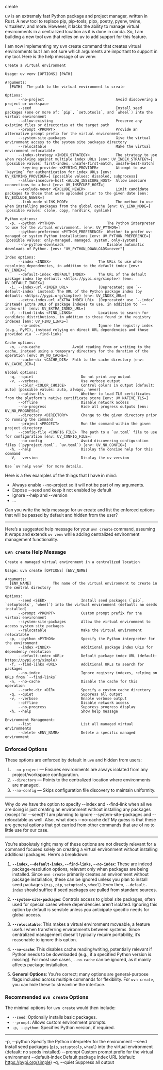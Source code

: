 create

uv is an extremely fast Python package and project manager, written in Rust. A new tool to replace pip, pip-tools, pipx, poetry, pyenv, twine, virtualenv, and more. However, it lacks the ability to manage virtual environments in a centralized location as it is done in conda. So, I am building a new tool uvn that relies on uv to add support for this feature.

I am now implementing my uvn create command that creates virtual environments but I am not sure which arguments are important to support in my tool. Here is the help message of uv venv:

```
Create a virtual environment

Usage: uv venv [OPTIONS] [PATH]

Arguments:
  [PATH]  The path to the virtual environment to create

Options:
      --no-project                                 Avoid discovering a project or workspace
      --seed                                       Install seed packages (one or more of: `pip`, `setuptools`, and `wheel`) into the virtual environment
      --allow-existing                             Preserve any existing files or directories at the target path
      --prompt <PROMPT>                            Provide an alternative prompt prefix for the virtual environment.
      --system-site-packages                       Give the virtual environment access to the system site packages directory
      --relocatable                                Make the virtual environment relocatable
      --index-strategy <INDEX_STRATEGY>            The strategy to use when resolving against multiple index URLs [env: UV_INDEX_STRATEGY=] [possible values: first-index, unsafe-first-match, unsafe-best-match]
      --keyring-provider <KEYRING_PROVIDER>        Attempt to use `keyring` for authentication for index URLs [env: UV_KEYRING_PROVIDER=] [possible values: disabled, subprocess]
      --allow-insecure-host <ALLOW_INSECURE_HOST>  Allow insecure connections to a host [env: UV_INSECURE_HOST=]
      --exclude-newer <EXCLUDE_NEWER>              Limit candidate packages to those that were uploaded prior to the given date [env: UV_EXCLUDE_NEWER=]
      --link-mode <LINK_MODE>                      The method to use when installing packages from the global cache [env: UV_LINK_MODE=] [possible values: clone, copy, hardlink, symlink]

Python options:
  -p, --python <PYTHON>                        The Python interpreter to use for the virtual environment. [env: UV_PYTHON=]
      --python-preference <PYTHON_PREFERENCE>  Whether to prefer uv-managed or system Python installations [env: UV_PYTHON_PREFERENCE=] [possible values: only-managed, managed, system, only-system]
      --no-python-downloads                    Disable automatic downloads of Python. [env: "UV_PYTHON_DOWNLOADS=never"]

Index options:
      --index <INDEX>                      The URLs to use when resolving dependencies, in addition to the default index [env: UV_INDEX=]
      --default-index <DEFAULT_INDEX>      The URL of the default package index (by default: <https://pypi.org/simple>) [env: UV_DEFAULT_INDEX=]
  -i, --index-url <INDEX_URL>              (Deprecated: use `--default-index` instead) The URL of the Python package index (by default: <https://pypi.org/simple>) [env: UV_INDEX_URL=]
      --extra-index-url <EXTRA_INDEX_URL>  (Deprecated: use `--index` instead) Extra URLs of package indexes to use, in addition to `--index-url` [env: UV_EXTRA_INDEX_URL=]
  -f, --find-links <FIND_LINKS>            Locations to search for candidate distributions, in addition to those found in the registry indexes [env: UV_FIND_LINKS=]
      --no-index                           Ignore the registry index (e.g., PyPI), instead relying on direct URL dependencies and those provided via `--find-links`

Cache options:
  -n, --no-cache               Avoid reading from or writing to the cache, instead using a temporary directory for the duration of the operation [env: UV_NO_CACHE=]
      --cache-dir <CACHE_DIR>  Path to the cache directory [env: UV_CACHE_DIR=]

Global options:
  -q, --quiet                      Do not print any output
  -v, --verbose...                 Use verbose output
      --color <COLOR_CHOICE>       Control colors in output [default: auto] [possible values: auto, always, never]
      --native-tls                 Whether to load TLS certificates from the platform's native certificate store [env: UV_NATIVE_TLS=]
      --offline                    Disable network access
      --no-progress                Hide all progress outputs [env: UV_NO_PROGRESS=]
      --directory <DIRECTORY>      Change to the given directory prior to running the command
      --project <PROJECT>          Run the command within the given project directory
      --config-file <CONFIG_FILE>  The path to a `uv.toml` file to use for configuration [env: UV_CONFIG_FILE=]
      --no-config                  Avoid discovering configuration files (`pyproject.toml`, `uv.toml`) [env: UV_NO_CONFIG=]
  -h, --help                       Display the concise help for this command
  -V, --version                    Display the uv version

Use `uv help venv` for more details.
```

Here is a few examples of the things that I have in mind:
- Always enable --no-project so it will not be part of my arguments.
- Expose --seed and keep it not enabled by default
- Ignore --help and --version
- ...

Can you write the help message for uv create and list the enforced options that will be passed by default and hidden from the user?


---


Here’s a suggested help message for your `uvn create` command, assuming it wraps and extends `uv venv` while adding centralized environment management functionality.

### `uvn create` Help Message

```plaintext
Create a managed virtual environment in a centralized location

Usage: uvn create [OPTIONS] [ENV_NAME]

Arguments:
  [ENV_NAME]          The name of the virtual environment to create in the central directory

Options:
      --seed <SEED>                Install seed packages (`pip`, `setuptools`, `wheel`) into the virtual environment (default: no seeds installed)
      --prompt <PROMPT>            Custom prompt prefix for the virtual environment
      --system-site-packages       Allow the virtual environment to access system site packages
      --relocatable                Make the virtual environment relocatable
  -p, --python <PYTHON>            Specify the Python interpreter for the environment
      --index <INDEX>              Additional package index URLs for dependency resolution
      --default-index <URL>        Default package index URL (default: https://pypi.org/simple)
  -f, --find-links <URL>           Additional URLs to search for packages
      --no-index                   Ignore registry indexes, relying on URLs from `--find-links`
  -n, --no-cache                   Disable the cache for this operation
      --cache-dir <DIR>            Specify a custom cache directory
  -q, --quiet                      Suppress all output
  -v, --verbose                    Enable verbose output
      --offline                    Disable network access
      --no-progress                Suppress progress display
  -h, --help                       Show help message

Environment Management:
      --list                       List all managed virtual environments
      --delete <ENV_NAME>          Delete a specific managed environment
```

### Enforced Options

These options are enforced by default in `uvn` and hidden from users:

1. `--no-project` — Ensures environments are always isolated from any project/workspace configuration.
2. `--directory` — Points to the centralized location where environments are managed.
3. `--no-config` — Skips configuration file discovery to maintain uniformity.


---

Why do we have the option to specify --index and --find-link when all we are doing is just creating an environment without installing any packages (except for --seed)? I am planning to ignore --system-site-packages and --relocatable as well. Also, what does --no-cache do? My guess is that these are general options that got carried from other commands that are of no to little use for our case.

---

You’re absolutely right; many of these options are not directly relevant for a command focused solely on creating a virtual environment without installing additional packages. Here’s a breakdown:

1. **`--index`, `--default-index`, `--find-links`, `--no-index`**: These are indeed package-resolution options, relevant only when packages are being installed. Since `uvn create` primarily creates an environment without package installation, these can be ignored unless you plan to install seed packages (e.g., `pip`, `setuptools`, `wheel`). Even then, `--default-index` should suffice if seed packages are pulled from standard sources.

2. **`--system-site-packages`**: Controls access to global site packages, often used for special cases where dependencies aren’t isolated. Ignoring this option by default is sensible unless you anticipate specific needs for global access.

3. **`--relocatable`**: This makes a virtual environment moveable, a feature useful when transferring environments between systems. Since centralized management doesn’t typically require portability, it’s reasonable to ignore this option.

4. **`--no-cache`**: This disables cache reading/writing, potentially relevant if Python needs to be downloaded (e.g., if a specified Python version is missing). For most use cases, `--no-cache` can be ignored, as it mainly affects package installation.

5. **General Options**: You’re correct; many options are general-purpose flags included across multiple commands for flexibility. For `uvn create`, you can hide these to streamline the interface.

### Recommended `uvn create` Options

The minimal options for `uvn create` would then include:

- `--seed`: Optionally installs basic packages.
- `--prompt`: Allows custom environment prompts.
- `-p, --python`: Specifies Python version, if required.

---

  -p, --python <PYTHON>            Specify the Python interpreter for the environment
      --seed <SEED>                Install seed packages (`pip`, `setuptools`, `wheel`) into the virtual environment (default: no seeds installed)
      --prompt <PROMPT>            Custom prompt prefix for the virtual environment
      --default-index <URL>        Default package index URL (default: https://pypi.org/simple)
  -q, --quiet                      Suppress all output

